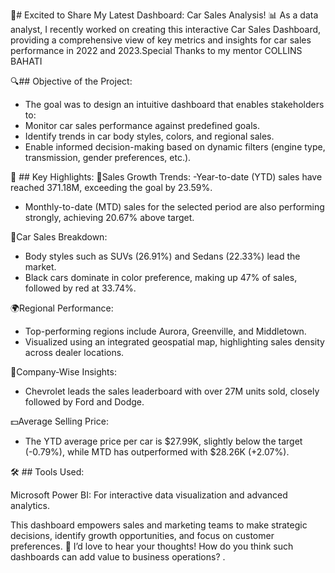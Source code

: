 🚗# Excited to Share My Latest Dashboard: Car Sales Analysis! 📊
As a data analyst, I recently worked on creating this interactive Car Sales Dashboard, providing a comprehensive view of key metrics and insights for car sales performance in 2022 and 2023.Special Thanks to my mentor COLLINS BAHATI

🔍## Objective of the Project:

- The goal was to design an intuitive dashboard that enables stakeholders to:
- Monitor car sales performance against predefined goals.
- Identify trends in car body styles, colors, and regional sales.
- Enable informed decision-making based on dynamic filters (engine type, transmission, gender preferences, etc.).

🔑 ## Key Highlights:
🎢Sales Growth Trends:
-Year-to-date (YTD) sales have reached 371.18M, exceeding the goal by 23.59%.
- Monthly-to-date (MTD) sales for the selected period are also performing strongly, achieving 20.67% above target.

🚗Car Sales Breakdown:
- Body styles such as SUVs (26.91%) and Sedans (22.33%) lead the market.
- Black cars dominate in color preference, making up 47% of sales, followed by red at 33.74%.

🌍Regional Performance:
- Top-performing regions include Aurora, Greenville, and Middletown.
- Visualized using an integrated geospatial map, highlighting sales density across dealer locations.

🏢Company-Wise Insights:
- Chevrolet leads the sales leaderboard with over 27M units sold, closely followed by Ford and Dodge.

💵Average Selling Price:
- The YTD average price per car is $27.99K, slightly below the target (-0.79%), while MTD has outperformed with $28.26K (+2.07%).

🛠️ ## Tools Used:

Microsoft Power BI: For interactive data visualization and advanced analytics.

This dashboard empowers sales and marketing teams to make strategic decisions, identify growth opportunities, and focus on customer preferences.
💬 I’d love to hear your thoughts! How do you think such dashboards can add value to business operations? .

